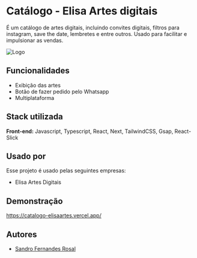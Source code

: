 
# Catálogo - Elisa Artes digitais

É um catálogo de artes digitais, incluindo convites digitais, filtros para instagram, save the date, lembretes e entre outros. Usado para facilitar e impulsionar as vendas. 


![Logo](https://catalogo-elisaartes.vercel.app/_next/image?url=%2F_next%2Fstatic%2Fmedia%2Flogo.9ede8d90.png&w=384&q=100)


## Funcionalidades

- Exibição das artes
- Botão de fazer pedido pelo Whatsapp
- Multiplataforma


## Stack utilizada

**Front-end:** Javascript, Typescript, React, Next, TailwindCSS, Gsap, React-Slick




## Usado por

Esse projeto é usado pelas seguintes empresas:

- Elisa Artes Digitais



## Demonstração

https://catalogo-elisaartes.vercel.app/


## Autores

- [Sandro Fernandes Rosal](https://github.com/SandroFernandesRosal)

